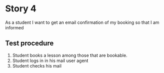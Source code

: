 # Story 4 #
As a student I want to get an email confirmation of my booking so that I am informed
## Test procedure ##
1. Student books a lesson among those that are bookable.
2. Student logs in in his mail user agent
3. Student checks his mail
